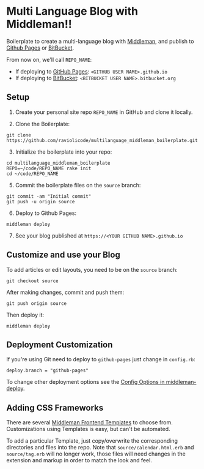 Multi Language Blog with Middleman!!
===========================================================

Boilerplate to create a multi-language blog with [Middleman](https://github.com/middleman/middleman), and publish to [Github Pages](https://pages.github.com) or [BitBucket](https://bitbucket.org).

From now on, we'll call `REPO_NAME`:
* If deploying to [GitHub Pages](https://pages.github.com): `<GITHUB USER NAME>.github.io`
* If deploying to [BitBucket](https://bitbucket.org): `<BITBUCKET USER NAME>.bitbucket.org`

## Setup

1. Create your personal site repo `REPO_NAME` in GitHub and clone it locally.

2. Clone the Boilerplate:

  ```
  git clone https://github.com/raviolicode/multilanguage_middleman_boilerplate.git
  ```

3. Initialize the boilerplate into your repo:

  ```
  cd multilanguage_middleman_boilerplate
  REPO=~/code/REPO_NAME rake init
  cd ~/code/REPO_NAME
  ```

5.  Commit the boilerplate files on the `source` branch:

  ```
  git commit -am "Initial commit"
  git push -u origin source
  ```

6. Deploy to Github Pages:

  ```
  middleman deploy
  ```
  
7. See your blog published at `https://<YOUR GITHUB NAME>.github.io`

## Customize and use your Blog

To add articles or edit layouts, you need to be on the `source` branch:
```
git checkout source
```
After making changes, commit and push them:
```
git push origin source
```
Then deploy it:
```
middleman deploy
```

## Deployment Customization


If you're using Git need to deploy to `github-pages` just change in `config.rb`:
```
deploy.branch = "github-pages"
```

To change other deployment options see the [Config Options in middleman-deploy](https://github.com/tvaughan/middleman-deploy/blob/master/USAGE).

## Adding CSS Frameworks

There are several [Middleman Frontend Templates](http://directory.middlemanapp.com/#/templates/all) to choose from.
Customizations using Templates is easy, but can't be automated.

To add a particular Template, just copy/overwrite the corresponding directories and files into the repo.
Note that `source/calendar.html.erb` and `source/tag.erb` will no longer work, those files will need changes in the extension and markup in order to match the look and feel.

